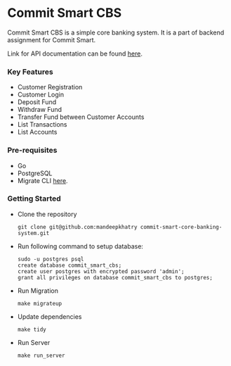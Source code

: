 # Commit Smart CBS

Commit Smart CBS is a simple core banking system. It is a part of backend assignment for Commit Smart.

Link for API documentation can be found   [here](https://documenter.getpostman.com/view/7431834/VUxKTUqx).


### Key Features
- Customer Registration
- Customer Login
- Deposit Fund
- Withdraw Fund
- Transfer Fund between Customer Accounts
- List Transactions
- List Accounts

### Pre-requisites
- Go
- PostgreSQL
- Migrate CLI [here](https://github.com/golang-migrate/migrate/tree/master/cmd/migrate).

### Getting Started

- Clone the repository 
    ```
    git clone git@github.com:mandeepkhatry commit-smart-core-banking-system.git
    ```
- Run following command to setup database: 
    ```
    sudo -u postgres psql
    create database commit_smart_cbs;
    create user postgres with encrypted password 'admin';
    grant all privileges on database commit_smart_cbs to postgres;
    ```
- Run Migration
    ```
    make migrateup
    ```
- Update dependencies
    ```
    make tidy
    ```
- Run Server
    ```
    make run_server
    ```



